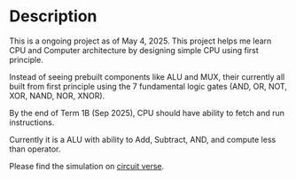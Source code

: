# Description

This is a ongoing project as of May 4, 2025. This project helps me learn CPU and Computer architecture by designing simple CPU using first principle.

Instead of seeing prebuilt components like ALU and MUX, their currently all built from first principle using the 7 fundamental logic gates (AND, OR, NOT, XOR, NAND, NOR, XNOR).

By the end of Term 1B (Sep 2025), CPU should have ability to fetch and run instructions.

Currently it is a ALU with ability to Add, Subtract, AND, and compute less than operator.

Please find the simulation on [circuit verse](https://circuitverse.org/users/210235/projects/4-bit-4-function-cpu-project).
